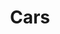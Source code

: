 ---
layout: page.njk
title: Cars
bodyName: cars
description: Driven Garage nothern California restomod auto customization and repair shop
featuredImage: ./src/projects/67-dart-vader/67_dart_vader_graffiti.jpg
featuredImageAlt: "67 Dart Vader three quarters front left graffiti"
featuredImagePos: "m-top-20"
header: Cars we've had Our Hands on
subheader: Over the years, Driven Garage has seen all kinds – and all states – of cars roll through our shop. Take a look at the gallery below to see what we've worked on.
---